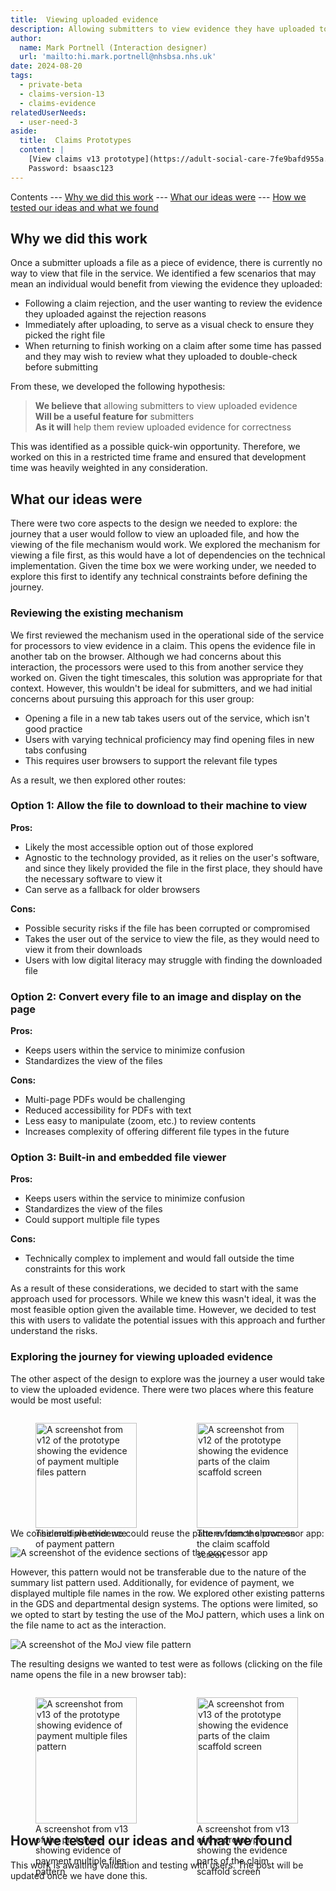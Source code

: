 ```yaml
---
title:  Viewing uploaded evidence
description: Allowing submitters to view evidence they have uploaded to the service.
author:
  name: Mark Portnell (Interaction designer)
  url: 'mailto:hi.mark.portnell@nhsbsa.nhs.uk'
date: 2024-08-20
tags:
  - private-beta
  - claims-version-13
  - claims-evidence
relatedUserNeeds:
  - user-need-3
aside:
  title:  Claims Prototypes
  content: |
    [View claims v13 prototype](https://adult-social-care-7fe9bafd955a.herokuapp.com/claims/prototypes/design/v13/) 
    Password: bsaasc123
---
```


Contents
--- [Why we did this work](#why-we-did-this-work)
--- [What our ideas were](#what-our-ideas-were)
--- [How we tested our ideas and what we found](#how-we-tested-our-ideas-and-what-we-found)

## Why we did this work

Once a submitter uploads a file as a piece of evidence, there is currently no way to view that file in the service. We identified a few scenarios that may mean an individual would benefit from viewing the evidence they uploaded:
- Following a claim rejection, and the user wanting to review the evidence they uploaded against the rejection reasons
- Immediately after uploading, to serve as a visual check to ensure they picked the right file
- When returning to finish working on a claim after some time has passed and they may wish to review what they uploaded to double-check before submitting

From these, we developed the following hypothesis:

> **We believe that** allowing submitters to view uploaded evidence  
> **Will be a useful feature for** submitters  
> **As it will** help them review uploaded evidence for correctness

This was identified as a possible quick-win opportunity. Therefore, we worked on this in a restricted time frame and ensured that development time was heavily weighted in any consideration.

## What our ideas were

There were two core aspects to the design we needed to explore: the journey that a user would follow to view an uploaded file, and how the viewing of the file mechanism would work. We explored the mechanism for viewing a file first, as this would have a lot of dependencies on the technical implementation. Given the time box we were working under, we needed to explore this first to identify any technical constraints before defining the journey.

### Reviewing the existing mechanism

We first reviewed the mechanism used in the operational side of the service for processors to view evidence in a claim. This opens the evidence file in another tab on the browser. Although we had concerns about this interaction, the processors were used to this from another service they worked on. Given the tight timescales, this solution was appropriate for that context. However, this wouldn't be ideal for submitters, and we had initial concerns about pursuing this approach for this user group:
- Opening a file in a new tab takes users out of the service, which isn't good practice
- Users with varying technical proficiency may find opening files in new tabs confusing
- This requires user browsers to support the relevant file types

As a result, we then explored other routes:

### Option 1: Allow the file to download to their machine to view
**Pros:**
- Likely the most accessible option out of those explored
- Agnostic to the technology provided, as it relies on the user's software, and since they likely provided the file in the first place, they should have the necessary software to view it
- Can serve as a fallback for older browsers

**Cons:**
- Possible security risks if the file has been corrupted or compromised
- Takes the user out of the service to view the file, as they would need to view it from their downloads
- Users with low digital literacy may struggle with finding the downloaded file

### Option 2: Convert every file to an image and display on the page
**Pros:**
- Keeps users within the service to minimize confusion
- Standardizes the view of the files

**Cons:**
- Multi-page PDFs would be challenging
- Reduced accessibility for PDFs with text
- Less easy to manipulate (zoom, etc.) to review contents
- Increases complexity of offering different file types in the future

### Option 3: Built-in and embedded file viewer
**Pros:**
- Keeps users within the service to minimize confusion
- Standardizes the view of the files
- Could support multiple file types

**Cons:**
- Technically complex to implement and would fall outside the time constraints for this work

As a result of these considerations, we decided to start with the same approach used for processors. While we knew this wasn't ideal, it was the most feasible option given the available time. However, we decided to test this with users to validate the potential issues with this approach and further understand the risks.

### Exploring the journey for viewing uploaded evidence

The other aspect of the design to explore was the journey a user would take to view the uploaded evidence. There were two places where this feature would be most useful:

<div style="display: flex; flex-wrap: wrap; gap: 1rem;">
  <div style="flex: 1; max-width: 48%;">
  <figure>
    <img src="multi-payment.png" alt="A screenshot from v12 of the prototype showing the evidence of payment multiple files pattern" style="width: 100%; height: auto;">
    <figcaption>The multiple evidence of payment pattern</figcaption>
  </figure>
  </div>
  <div style="flex: 1; max-width: 48%;">
  <figure>
    <img src="claim-evidence.png" alt="A screenshot from v12 of the prototype showing the evidence parts of the claim scaffold screen" style="width: 100%; height: auto;">
    <figcaption>The evidence shown on the claim scaffold screen</figcaption>
  </figure>
  </div>
</div>

We considered whether we could reuse the pattern from the processor app:

![A screenshot of the evidence sections of the processor app](processor-evidence.png "The evidence section when processing a claim")

However, this pattern would not be transferable due to the nature of the summary list pattern used. Additionally, for evidence of payment, we displayed multiple file names in the row. We explored other existing patterns in the GDS and departmental design systems. The options were limited, so we opted to start by testing the use of the MoJ pattern, which uses a link on the file name to act as the interaction.

![A screenshot of the MoJ view file pattern](moj-view-file.png "The MoJ pattern allows users to view the file by clicking on the file name")

The resulting designs we wanted to test were as follows (clicking on the file name opens the file in a new browser tab):

<div style="display: flex; flex-wrap: wrap; gap: 1rem;">
  <div style="flex: 1; max-width: 48%;">
  <figure>
    <img src="multi-payment-v13.png" alt="A screenshot from v13 of the prototype showing evidence of payment multiple files pattern" style="width: 100%; height: auto;">
    <figcaption>A screenshot from v13 of the prototype showing evidence of payment multiple files pattern</figcaption>
  </figure>
  </div>
  <div style="flex: 1; max-width: 48%;">
  <figure>
    <img src="claim-evidence-v13.png" alt="A screenshot from v13 of the prototype showing the evidence parts of the claim scaffold screen" style="width: 100%; height: auto;">
    <figcaption>A screenshot from v13 of the prototype showing the evidence parts of the claim scaffold screen</figcaption>
  </figure>
  </div>
</div>

## How we tested our ideas and what we found
This work is awaiting validation and testing with users. The post will be updated once we have done this.